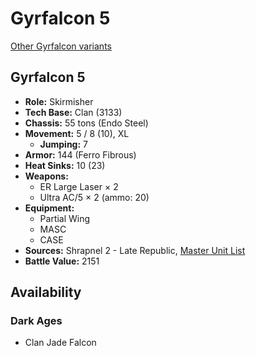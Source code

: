 # Gyrfalcon 5

[Other Gyrfalcon variants](../gyrfalcon.md)

## Gyrfalcon 5
- **Role:** Skirmisher
- **Tech Base:** Clan (3133)
- **Chassis:** 55 tons (Endo Steel)
- **Movement:** 5 / 8 (10), XL
  - **Jumping:** 7
- **Armor:** 144 (Ferro Fibrous)
- **Heat Sinks:** 10 (23)
- **Weapons:**
  - ER Large Laser × 2
  - Ultra AC/5 × 2 (ammo: 20)
- **Equipment:**
  - Partial Wing
  - MASC
  - CASE
- **Sources:** Shrapnel 2 - Late Republic, [Master Unit List](http://masterunitlist.info/Unit/Details/7694/gyrfalcon-5)
- **Battle Value:** 2151

## Availability

### Dark Ages
- Clan Jade Falcon


